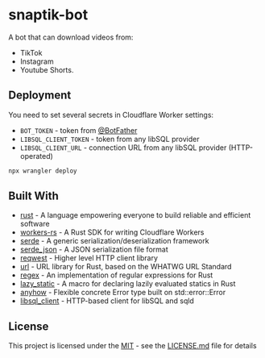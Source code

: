 # snaptik-bot

A bot that can download videos from:

- TikTok
- Instagram
- Youtube Shorts.

## Deployment

You need to set several secrets in Cloudflare Worker settings:

- `BOT_TOKEN` - token from [@BotFather](https://t.me/BotFather)
- `LIBSQL_CLIENT_TOKEN` - token from any libSQL provider
- `LIBSQL_CLIENT_URL` - connection URL from any libSQL provider (HTTP-operated)

```bash
npx wrangler deploy
```
## Built With

  - [rust](https://www.rust-lang.org) - A language empowering everyone to build reliable and efficient software
  - [workers-rs](https://github.com/cloudflare/workers-rs) - A Rust SDK for writing Cloudflare Workers
  - [serde](https://crates.io/crates/serde) - A generic serialization/deserialization framework
  - [serde_json](https://crates.io/crates/serde_json) - A JSON serialization file format
  - [reqwest](https://crates.io/crates/reqwest) - Higher level HTTP client library
  - [url](https://crates.io/crates/url) - URL library for Rust, based on the WHATWG URL Standard
  - [regex](https://crates.io/crates/regex) - An implementation of regular expressions for Rust
  - [lazy_static](https://crates.io/crates/lazy_static) - A macro for declaring lazily evaluated statics in Rust
  - [anyhow](https://crates.io/crates/anyhow) - Flexible concrete Error type built on std::error::Error
  - [libsql_client](https://crates.io/crates/libsql-client) - HTTP-based client for libSQL and sqld

## License

This project is licensed under the [MIT](LICENSE.md) - see the [LICENSE.md](LICENSE.md) file for details

